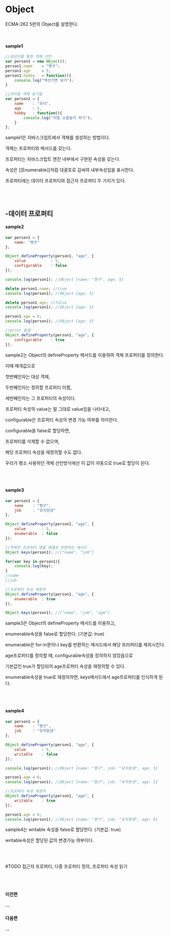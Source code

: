 # Object

ECMA-262 5판의 Object를 설명한다.

<br/>

#### sample1
```javascript
//생성자를 통한 객체 선언
var person1 = new Object();
person1.name	= "짱구";
person1.age 	= 5;
person1.hobby 	= function(){
	console.log("액션가면 보기");
}

//리터럴 객체 표기법
var person2 = {
	name	: "유리",
	age		: 5,
	hobby	: function(){
		console.log("리얼 소꿉놀이 하기");
	}
};
```
sample1은 자바스크립트에서 객체를 생성하는 방법이다.

객체는 프로퍼티와 메서드를 갖는다.

프로퍼티는 자바스크립트 엔진 내부에서 구현된 속성을 갖는다.

속성은 [[Enumerable]]처럼 대괄호로 감싸여 내부속성임을 표시한다.

프로퍼티에는 데이터 프로퍼티와 접근자 프로퍼티 두 가지가 있다.

<br/><br/>

## -데이터 프로퍼티

#### sample2
```javascript
var person1 = {
	name: "짱구"
};

Object.defineProperty(person1, "age", {
	value			: 5,
	configurable	: false
});

console.log(person1); //Object {name: "짱구", age: 5}

delete person1.name; //true
console.log(person1); //Object {age: 5}

delete person1.age; //false
console.log(person1); //Object {age: 5}

person1.age = 6;
console.log(person1); //Object {age: 5}

//error 발생
Object.defineProperty(person1, "age", {
	configurable	: true
});

```
sample2는 Object의 defineProperty 메서드를 이용하여 객체 프로퍼티를 정의한다.

이때 매개값으로 

첫번째인자는 대상 객체, 

두번째인자는 정의할 프로퍼티 이름,

세번째인자는 그 프로퍼티의 속성이다.

프로퍼티 속성의 value는 말 그대로 value임을 나타내고,

configurable은 프로퍼티 속성의 변경 가능 여부를 의미한다.

configurable을 false로 할당하면,

프로퍼티를 삭제할 수 없으며, 

해당 프로퍼티 속성을 재정의할 수도 없다.

우리가 평소 사용하던 객체 선언방식에선 이 값이 자동으로 true로 할당이 된다.

<br/><br/>

#### sample3
```javascript
var person1 = {
	name	: "짱구",
	job		: "유치원생"
};

Object.defineProperty(person1, "age", {
	value		: 5,
	enumerable	: false
});

//객체의 프로퍼티 명을 배열로 반환하는 메서드
Object.keys(person1); //["name", "job"]

for(var key in person1){
	console.log(key);
}
//name
//job

//프로퍼티 속성 재정의
Object.defineProperty(person1, "age", {
	enumerable	: true
});

Object.keys(person1); //["name", "job", "age"]

```
sample3은 Object의 defineProperty 메서드를 이용하고, 

enumerable속성을 false로 할당한다. (기본값: true)

enumerable은 for-in문이나 key를 반환하는 메서드에서 해당 프러퍼티를 제외시킨다.

age프로퍼티를 정의할 때, configurable속성을 정의하지 않았음으로 

기본값인 true가 할당되어 age프로퍼티 속성을 재정의할 수 있다.

enumerable속성을 true로 재정의하면, keys메서드에서 age프로퍼티를 인식하게 된다.

<br/><br/>

#### sample4
```javascript
var person1 = {
	name	: "짱구",
	job		: "유치원생"
};

Object.defineProperty(person1, "age", {
	value		: 5,
	writable	: false
});

console.log(person1); //Object {name: "짱구", job: "유치원생", age: 5}

person1.age = 6;
console.log(person1); //Object {name: "짱구", job: "유치원생", age: 5}

//프로퍼티 속성 재정의
Object.defineProperty(person1, "age", {
	writable	: true
});

person1.age = 6;
console.log(person1); //Object {name: "짱구", job: "유치원생", age: 6}

```
sample4는 writable 속성을 false로 할당한다. (기본값: true)

writable속성은 할당된 값의 변경가능 여부이다.

<br/><br/>

#TODO 접근자 프로퍼티, 다중 프로퍼티 정의, 프로퍼티 속성 읽기

<br/><br/>

#### 이전편 
--

#### 다음편
--

<br/>
<br/>
<br/>
<br/>